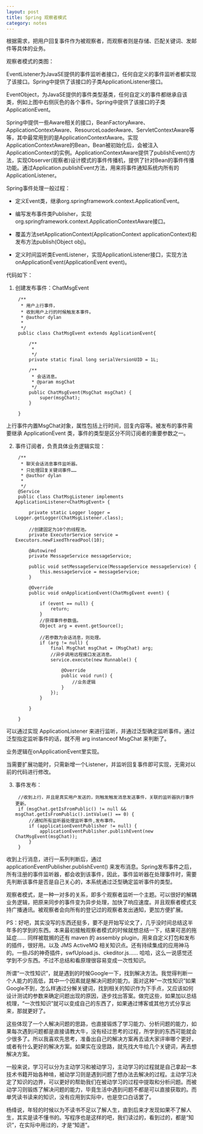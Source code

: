 ```yaml
---
layout: post
title: Spring 观察者模式
category: notes
---
```


根据需求，把用户回复事件作为被观察者，而观察者则是存储、匹配关键词、发邮件等具体的业务。

观察者模式的类图：



EventListener为JavaSE提供的事件监听者接口，任何自定义的事件监听者都实现了该接口。Spring中提供了该接口的子类ApplicationListener接口。

EventObject，为JavaSE提供的事件类型基类，任何自定义的事件都继承自该类，例如上图中右侧灰色的各个事件。Spring中提供了该接口的子类ApplicationEvent。

Spring中提供一些Aware相关的接口，BeanFactoryAware、 ApplicationContextAware、ResourceLoaderAware、ServletContextAware等等，其中最常用到的是ApplicationContextAware。实现ApplicationContextAware的Bean，Bean被初始化后，会被注入ApplicationContext的实例。ApplicationContextAware提供了publishEvent()方法，实现Observer(观察者)设计模式的事件传播机，提供了针对Bean的事件传播功能。通过Application.publishEvent方法，用来将事件通知系统内所有的ApplicationListener。

Spring事件处理一般过程：

* 定义Event类，继承org.springframework.context.ApplicationEvent。

* 编写发布事件类Publisher，实现org.springframework.context.ApplicationContextAware接口。

* 覆盖方法setApplicationContext(ApplicationContext applicationContext)和发布方法publish(Object obj)。

* 定义时间监听类EventListener，实现ApplicationListener接口，实现方法onApplicationEvent(ApplicationEvent event)。


代码如下：

1. 创建发布事件：ChatMsgEvent
	
		/**
		 * 用户上行事件，
		 * 收到用户上行的时候触发本事件。
		 * @author dylan
		 *
		 */
		public class ChatMsgEvent extends ApplicationEvent{
		 
			/**
			 * 
			 */
			private static final long serialVersionUID = 1L;
		 
			/**
			 * 会话消息。
			 * @param msgChat
			 */
			public ChatMsgEvent(MsgChat msgChat) {
				super(msgChat);
			}
		 
		}

上行事件内置MsgChat对象，属性包括上行时间，回复内容等。被发布的事件需要继承 ApplicationEvent 类，事件的类型是区分不同订阅者的重要参数之一。

2. 事件订阅者，负责具体业务逻辑实现：

		/**
		 * 聊天会话消息事件监听器。
		 * 只处理回复关键词事件……
		 * @author dylan
		 *
		 */
		@Service
		public class ChatMsgListener implements ApplicationListener<ChatMsgEvent> {
		 
			private static Logger logger = Logger.getLogger(ChatMsgListener.class);
		 
			//创建固定为10个的线程池。
			private ExecutorService service = Executors.newFixedThreadPool(10);
		 
			@Autowired
			private MessageService messageService;
		 
			public void setMessageService(MessageService messageService) {
				this.messageService = messageService;
			}
		 
			@Override
			public void onApplicationEvent(ChatMsgEvent event) {
		 
				if (event == null) {
					return;
				}
				//获得事件参数值。
				Object arg = event.getSource();
		 
				//若参数为会话消息，则处理。
				if (arg != null) {
					final MsgChat msgChat = (MsgChat) arg;
					//异步调用远程接口发送消息。
					service.execute(new Runnable() {
		 
						@Override
						public void run() {
							//业务逻辑
						}
					});
				}
		 
			}
		 
		}

可以通过实现 ApplicationListener 来进行监听，并通过泛型确定监听事件。通过泛型指定监听事件的话，就不用 arg instanceof MsgChat 来判断了。

业务逻辑在onApplicationEvent里实现。

当需要扩展功能时，只需新增一个Listener，并监听回复事件即可实现，无需对以前的代码进行修改。

3. 事件发布：

		//收到上行，并且是真实用户发送的，则触发触发消息发送事件，关联的监听器执行事件更新。
		if (msgChat.getIsFromPublic() != null && msgChat.getIsFromPublic().intValue() == 0) {
			//通知所有监听器处理监听事件,发布事件。
			if (applicationEventPublisher != null) {
				applicationEventPublisher.publishEvent(new ChatMsgEvent(msgChat));
			}
		}

收到上行消息，进行一系列判断后，通过applicationEventPublisher.publishEvent() 来发布消息。Spring发布事件之后，所有注册的事件监听器，都会收到该事件，因此，事件监听器在处理事件时，需要先判断该事件是否是自己关心的，本系统通过泛型确定监听事件的类型。

观察者模式，是一种一对多的关系，即多个观察者监听一个主题。可以很好的解耦业务逻辑，把原来同步的事件变为异步处理，加快了响应速度。并且观察者模式支持广播通讯。被观察者会向所有的登记过的观察者发出通知，更加方便扩展。

PS：好吧，其实没写的东西还挺多，要不是开始写论文了，几乎没时间总结这半年多的学到的东西。本来最初接触观察者模式的时候就想总结一下，结果可恶的拖延症…… 同样被耽搁的还有 maven 的 assembly plugin，用来自定义打包和发布的插件，很好用。以及 JMS ActiveMQ 相关知识点。还有持续集成的应用神马的。一些JS的神奇插件，swfUpload.js、ckeditor.js…… 哈哈，这么一说感觉还学到不少东西。不过不总结和看原理很容易变成一次性知识。

所谓“一次性知识”，就是遇到的时候Google一下，找到解决方法。我觉得判断一个人能力的高低，其中一个因素就是解决问题的能力。面对这种“一次性知识”如果Google不到，怎么样通过分解关键词，找到相关的知识作为下手点，又应该如何设计测试的参数来确定问题出现的原因，逐步找出答案。做完这些，如果加以总结梳理，“一次性知识”就可以变成自己的东西了，如果通过博客或其他方式分享出来，那就更好了。

这些体现了一个人解决问题的思路，也直接锻炼了学习能力、分析问题的能力，如果每次遇到问题都是直接请教大牛，没有经过思考的过程，所学到的东西可能就会少很多了。所以我喜欢先思考，准备出自己的解决方案再去请大家评审哪个更好，或者有什么更好的解决方案。如果实在没思路，就先找大牛给几个关键词，再去想解决方案。

一般来说，学习可以分为主动学习和被动学习，主动学习的过程就是自己拿起一本技术书籍开始各种啃，被动学习则是遇到问题了想办法去解决的过程。主动学习决定了知识的边界，可以更好的帮助我们在被动学习的过程中提取和分析问题。而被动学习则锻炼了解决问题的能力，毕竟生活中遇到问题不都是可以直接获取的。而单凭读书读来的知识，没有应用到实际中，也是空口白话罢了。

杨绛说，年轻的时候以为不读书不足以了解人生，直到后来才发现如果不了解人生，其实是读不懂书的。写程序也是这样的吧，我们读过的，看到过的，都是“知识”，在实际中用过的，才是“知道”。

